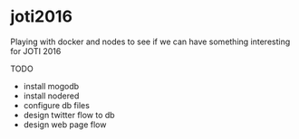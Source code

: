 # joti2016
Playing with docker and nodes to see if we can have something interesting for JOTI 2016

TODO
- install mogodb
- install nodered
- configure db files
- design twitter flow to db
- design web page flow
